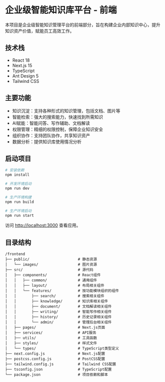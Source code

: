 # 企业级智能知识库平台 - 前端

本项目是企业级智能知识管理平台的前端部分，旨在构建企业内部知识中心，提升知识资产价值，赋能员工高效工作。

## 技术栈

* React 18
* Next.js 15
* TypeScript
* Ant Design 5
* Tailwind CSS

## 主要功能

* 知识沉淀：支持各种形式的知识管理，包括文档、图片等
* 智能检索：强大的搜索能力，快速找到所需知识
* AI赋能：智能问答、写作辅助、文档解读
* 权限管理：精细的权限控制，保障企业知识安全
* 组织协作：支持团队协作，共享知识资产
* 数据分析：提供知识库使用情况分析

## 启动项目

```bash
# 安装依赖
npm install

# 开发环境启动
npm run dev

# 生产环境构建
npm run build

# 生产环境启动
npm run start
```

访问 [http://localhost:3000](http://localhost:3000) 查看应用。

## 目录结构

```
/frontend
├── public/                      # 静态资源
│   └── images/                  # 图片资源
├── src/                         # 源代码
│   ├── components/              # React组件
│   │   ├── common/              # 通用组件
│   │   ├── layout/              # 布局相关组件
│   │   └── features/            # 按功能模块组织的组件
│   │       ├── search/          # 搜索相关组件
│   │       ├── knowledge/       # 知识库相关组件
│   │       ├── document/        # 文档解读相关组件
│   │       ├── writing/         # 智能写作相关组件
│   │       ├── history/         # 历史记录相关组件
│   │       └── admin/           # 管理后台相关组件
│   ├── pages/                   # Next.js页面
│   ├── services/                # API服务
│   ├── utils/                   # 工具函数
│   ├── styles/                  # 样式文件
│   └── types/                   # TypeScript类型定义
├── next.config.js               # Next.js配置
├── postcss.config.js            # PostCSS配置
├── tailwind.config.js           # Tailwind CSS配置
├── tsconfig.json                # TypeScript配置
└── package.json                 # 项目依赖和脚本
``` 